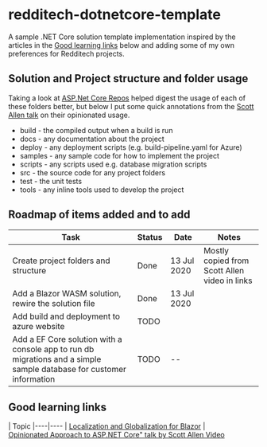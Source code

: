 # redditech-dotnetcore-template
A sample .NET Core solution template implementation inspired by the articles in the [Good learning links](#good-learning-links) below and adding some of my own preferences for Redditech projects.


## Solution and Project structure and folder usage
Taking a look at [ASP.Net Core Repos](https://github.com/aspnet/) helped digest the usage of each of these folders better, but below I put some quick annotations from the [Scott Allen talk](https://www.youtube.com/watch?v=qxb62AErRWw) on their opinionated usage.

- build - the compiled output when a build is run
- docs - any documentation about the project
- deploy - any deployment scripts (e.g. build-pipeline.yaml for Azure)
- samples - any sample code for how to implement the project
- scripts - any scripts used e.g. database migration scripts
- src - the source code for any project folders
- test - the unit tests
- tools - any inline tools used to develop the project

## Roadmap of items added and to add
| Task | Status | Date | Notes
|----|----|---|----
| Create project folders and structure | Done | 13 Jul 2020 | Mostly copied from Scott Allen video in links
| Add a Blazor WASM solution, rewire the solution file| Done | 13 Jul 2020
| Add build and deployment to azure website | TODO |
| Add a EF Core solution with a console app to run db migrations and a simple sample database for customer information | TODO | --

## Good learning links
| Topic 
|----|----
| [Localization and Globalization for Blazor](https://soluling.com/Help/Blazor/Index.htm) |  
[Opinionated Approach to ASP.NET Core" talk by Scott Allen Video](https://www.youtube.com/watch?v=qxb62AErRWw)
